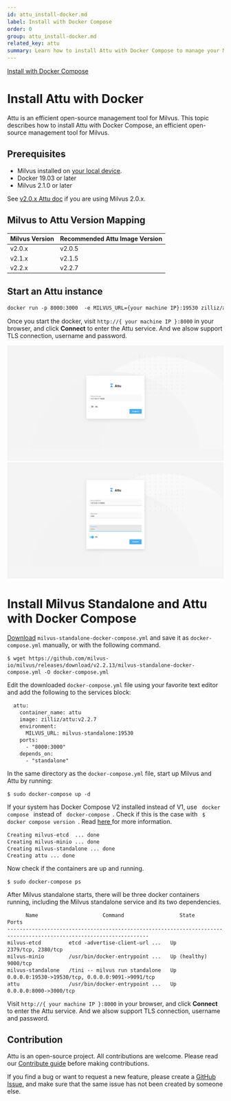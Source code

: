 ```yaml
---
id: attu_install-docker.md
label: Install with Docker Compose
order: 0
group: attu_install-docker.md
related_key: attu
summary: Learn how to install Attu with Docker Compose to manage your Milvus service.
---
```


<div class="tab-wrapper"><a href="attu_install-docker.md" class='active '>Install with Docker Compose</a></div>

# Install Attu with Docker

Attu is an efficient open-source management tool for Milvus. This topic describes how to install Attu with Docker Compose, an efficient open-source management tool for Milvus.

## Prerequisites

- Milvus installed on [your local device](install_standalone-docker.md).
- Docker 19.03 or later
- Milvus 2.1.0 or later

<div class="alert note">
See <a href="https://milvus.io/docs/v2.0.x/attu_install-docker.md">v2.0.x Attu doc</a> if you are using Milvus 2.0.x.
</div>

## Milvus to Attu Version Mapping

| Milvus Version | Recommended Attu Image Version | 
| -------------- | ------------------------------ |
| v2.0.x         | v2.0.5                         |
| v2.1.x         | v2.1.5                         |
| v2.2.x         | v2.2.7           |

## Start an Attu instance

```Apache
docker run -p 8000:3000  -e MILVUS_URL={your machine IP}:19530 zilliz/attu:v2.2.7
```

Once you start the docker, visit `http://{ your machine IP }:8000` in your browser, and click **Connect** to enter the Attu service.
And we alsow support TLS connection, username and password.

![Attu_install](../../../../assets/attu/insight_install.png "Connect to the Milvus service.")
![Attu_Login_user_pwd](../../../../assets/attu/insight_install_user_pwd.png "Connect to the Milvus service with username and password.")


# Install Milvus Standalone and Attu with Docker Compose

[Download](https://github.com/milvus-io/milvus/releases/download/v2.2.13/milvus-standalone-docker-compose.yml) `milvus-standalone-docker-compose.yml` and save it as `docker-compose.yml` manually, or with the following command.

```
$ wget https://github.com/milvus-io/milvus/releases/download/v2.2.13/milvus-standalone-docker-compose.yml -O docker-compose.yml
```

Edit the downloaded `docker-compose.yml` file using your favorite text editor and add the following to the services block:
```
  attu:
    container_name: attu
    image: zilliz/attu:v2.2.7
    environment:
      MILVUS_URL: milvus-standalone:19530
    ports:
      - "8000:3000"
    depends_on:
      - "standalone"
```
In the same directory as the `docker-compose.yml` file, start up Milvus and Attu by running:
```shell
$ sudo docker-compose up -d
```


<div class="alert note">
If your system has Docker Compose V2 installed instead of V1, use <code> docker compose </code> instead of <code> docker-compose </code>. Check if this is the case with <code> $ docker compose version </code>. Read <a href="https://docs.docker.com/compose/#compose-v2-and-the-new-docker-compose-command"> here </a> for more information.
</div>

```text
Creating milvus-etcd  ... done
Creating milvus-minio ... done
Creating milvus-standalone ... done
Creating attu ... done
```

Now check if the containers are up and running.

```
$ sudo docker-compose ps
```

After Milvus standalone starts, there will be three docker containers running, including the Milvus standalone service and its two dependencies.

```
      Name                     Command                  State                            Ports
--------------------------------------------------------------------------------------------------------------------
milvus-etcd         etcd -advertise-client-url ...   Up             2379/tcp, 2380/tcp
milvus-minio        /usr/bin/docker-entrypoint ...   Up (healthy)   9000/tcp
milvus-standalone   /tini -- milvus run standalone   Up             0.0.0.0:19530->19530/tcp, 0.0.0.0:9091->9091/tcp
attu                /usr/bin/docker-entrypoint ...   Up             0.0.0.0:8000->3000/tcp
```
Visit `http://{ your machine IP }:8000` in your browser, and click **Connect** to enter the Attu service.
And we alsow support TLS connection, username and password.


## Contribution

Attu is an open-source project. All contributions are welcome. Please read our [Contribute guide](https://github.com/zilliztech/attu) before making contributions.

If you find a bug or want to request a new feature, please create a [GitHub Issue](https://github.com/zilliztech/attu), and make sure that the same issue has not been created by someone else.
